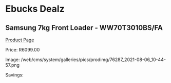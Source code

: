 
# Ebucks Dealz
## Samsung 7kg Front Loader - WW70T3010BS/FA
[Product Page](https://www.ebucks.com/web/shop/productSelected.do?prodId=1209588908&catId=704981826)

Price: R6099.00

Image: /web/cms/system/galleries/pics/prodimg/76287_2021-08-06_10-44-57.png

Savings: 


	